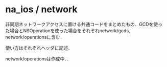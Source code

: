 na_ios / network
======

非同期ネットワークアクセスに置ける共通コードをまとめたもの．GCDを使った場合とNSOperationを使った場合をそれぞれnetwork/gcds, network/operationsに含む．

使い方はそれぞれヘッダに記述．

network/operationsは作成中．．


